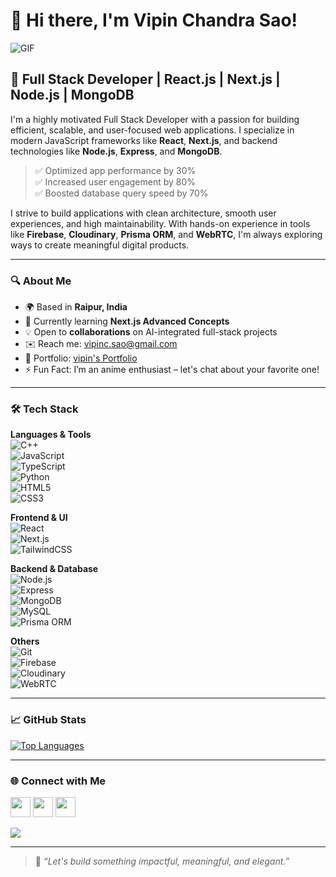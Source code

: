 # 👋 Hi there, I'm **Vipin Chandra Sao**!  
![GIF](https://user-images.githubusercontent.com/18350557/176309783-0785949b-9127-417c-8b55-ab5a4333674e.gif)

## 🚀 Full Stack Developer | React.js | Next.js | Node.js | MongoDB

I'm a highly motivated Full Stack Developer with a passion for building efficient, scalable, and user-focused web applications. I specialize in modern JavaScript frameworks like **React**, **Next.js**, and backend technologies like **Node.js**, **Express**, and **MongoDB**.

> ✅ Optimized app performance by 30%  
> ✅ Increased user engagement by 80%  
> ✅ Boosted database query speed by 70%

I strive to build applications with clean architecture, smooth user experiences, and high maintainability. With hands-on experience in tools like **Firebase**, **Cloudinary**, **Prisma ORM**, and **WebRTC**, I'm always exploring ways to create meaningful digital products.

---

### 🔍 About Me

- 🌍 Based in **Raipur, India**  
- 🧠 Currently learning **Next.js Advanced Concepts**  
- 💡 Open to **collaborations** on AI-integrated full-stack projects  
- ✉️ Reach me: [vipinc.sao@gmail.com](mailto:vipinc.sao@gmail.com)  
- 🔗 Portfolio: [vipin's Portfolio](http://portfolio-latest-y5jf.vercel.app)  
- ⚡ Fun Fact: I’m an anime enthusiast – let's chat about your favorite one!  

---

### 🛠️ Tech Stack

**Languages & Tools**  
![C++](https://raw.githubusercontent.com/danielcranney/readme-generator/main/public/icons/skills/cplusplus-colored.svg)  
![JavaScript](https://raw.githubusercontent.com/danielcranney/readme-generator/main/public/icons/skills/javascript-colored.svg)  
![TypeScript](https://raw.githubusercontent.com/danielcranney/readme-generator/main/public/icons/skills/typescript-colored.svg)  
![Python](https://raw.githubusercontent.com/danielcranney/readme-generator/main/public/icons/skills/python-colored.svg)  
![HTML5](https://raw.githubusercontent.com/danielcranney/readme-generator/main/public/icons/skills/html5-colored.svg)  
![CSS3](https://raw.githubusercontent.com/danielcranney/readme-generator/main/public/icons/skills/css3-colored.svg)

**Frontend & UI**  
![React](https://raw.githubusercontent.com/danielcranney/readme-generator/main/public/icons/skills/react-colored.svg)  
![Next.js](https://raw.githubusercontent.com/danielcranney/readme-generator/main/public/icons/skills/nextjs-colored.svg)  
![TailwindCSS](https://raw.githubusercontent.com/danielcranney/readme-generator/main/public/icons/skills/tailwindcss-colored.svg)

**Backend & Database**  
![Node.js](https://raw.githubusercontent.com/danielcranney/readme-generator/main/public/icons/skills/nodejs-colored.svg)  
![Express](https://raw.githubusercontent.com/danielcranney/readme-generator/main/public/icons/skills/express-colored.svg)  
![MongoDB](https://raw.githubusercontent.com/danielcranney/readme-generator/main/public/icons/skills/mongodb-colored.svg)  
![MySQL](https://raw.githubusercontent.com/danielcranney/readme-generator/main/public/icons/skills/mysql-colored.svg)  
![Prisma ORM](https://raw.githubusercontent.com/danielcranney/readme-generator/main/public/icons/skills/prisma-colored.svg)

**Others**  
![Git](https://raw.githubusercontent.com/danielcranney/readme-generator/main/public/icons/skills/git-colored.svg)  
![Firebase](https://raw.githubusercontent.com/danielcranney/readme-generator/main/public/icons/skills/firebase-colored.svg)  
![Cloudinary](https://raw.githubusercontent.com/danielcranney/readme-generator/main/public/icons/skills/cloudinary-colored.svg)  
![WebRTC](https://raw.githubusercontent.com/danielcranney/readme-generator/main/public/icons/skills/webrtc-colored.svg)

---

### 📈 GitHub Stats

<a href="https://github.com/vipinsao">
  <img src="https://github-readme-stats.vercel.app/api/top-langs/?username=vipinsao&langs_count=10&title_color=0891b2&text_color=ffffff&icon_color=0891b2&bg_color=1c1917&hide_border=true&locale=en&custom_title=Top%20Languages" alt="Top Languages" />
</a>

---

### 🌐 Connect with Me

<p align="left">
  <a href="https://github.com/vipinsao" target="_blank"><img src="https://raw.githubusercontent.com/danielcranney/readme-generator/main/public/icons/socials/github.svg" width="32" /></a>
  <a href="https://www.linkedin.com/in/vipinsao" target="_blank"><img src="https://raw.githubusercontent.com/danielcranney/readme-generator/main/public/icons/socials/linkedin.svg" width="32" /></a>
  <a href="https://www.x.com/vipinSao1" target="_blank"><img src="https://raw.githubusercontent.com/danielcranney/readme-generator/main/public/icons/socials/twitter.svg" width="32" /></a>
</p>

<a href="https://www.x.com/vipinSao1" target="_blank">
  <img src="https://img.shields.io/twitter/follow/vipinSao1?logo=twitter&style=for-the-badge&color=0891b2&labelColor=1c1917" />
</a>

---

> 💬 *“Let's build something impactful, meaningful, and elegant.”*
